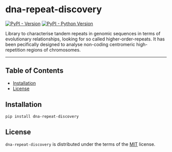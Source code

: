 # dna-repeat-discovery

[![PyPI - Version](https://img.shields.io/pypi/v/dna-repeat-discovery.svg)](https://pypi.org/project/dna-repeat-discovery)
[![PyPI - Python Version](https://img.shields.io/pypi/pyversions/dna-repeat-discovery.svg)](https://pypi.org/project/dna-repeat-discovery)

Library to characterise tandem repeats in genomic sequences in terms of evolutionary relationships, looking for so called higher-order-repeats.
It has been pecifically designed to analyse non-coding centromeric high-repetition regions of chromosomes. 

-----

## Table of Contents

- [Installation](#installation)
- [License](#license)

## Installation

```console
pip install dna-repeat-discovery
```

## License

`dna-repeat-discovery` is distributed under the terms of the [MIT](https://spdx.org/licenses/MIT.html) license.
